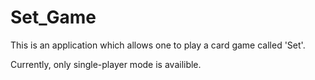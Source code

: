 # Set_Game
This is an application which allows one to play a card game called 'Set'.

Currently, only single-player mode is availible.
